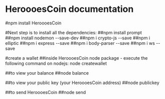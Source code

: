 # HeroooesCoin documentation

#npm install HeroooesCoin

#Next step is to install all the dependencies:
##npm install prompt     
##npm install nodemon --save-dev
##npm i crypto-js --save
##npm i elliptic
##npm i express --save
##npm i body-parser --save
##npm i ws --save

#create a wallet 
##inside HeroooesCoin node package - execute the following command on nodejs: node createwallet

##to view your balance 
##node balance

##to view your public key (your HeroooesCoin address)
##node publickey

##to send HeroooesCoin 
##node send